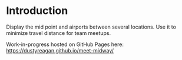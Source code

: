 # Introduction

Display the mid point and airports between several locations. Use it to minimize travel distance for team meetups.

Work-in-progress hosted on GitHub Pages here: https://dustyreagan.github.io/meet-midway/

